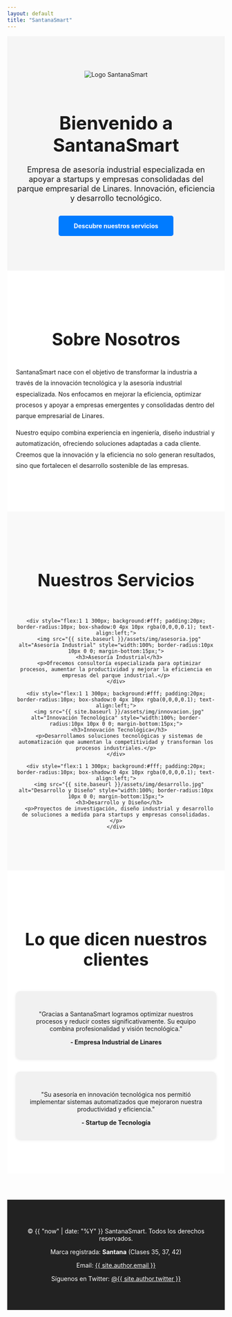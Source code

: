 ```yaml
---
layout: default
title: "SantanaSmart"
---
```


<!-- Hero Section -->
<section class="hero" style="text-align:center; padding:80px 20px; background-color:#f5f5f5;">
  <img src="{{ site.baseurl }}/assets/img/logo.jpg" alt="Logo SantanaSmart" style="max-width:200px; margin-bottom:20px;">
  <h1 style="font-size:3em; margin-bottom:20px;">Bienvenido a SantanaSmart</h1>
  <p style="font-size:1.3em; max-width:800px; margin:0 auto 30px;">
    Empresa de asesoría industrial especializada en apoyar a startups y empresas consolidadas del parque empresarial de Linares. Innovación, eficiencia y desarrollo tecnológico.
  </p>
  <a href="#servicios" style="display:inline-block; padding:15px 35px; background-color:#007bff; color:#fff; text-decoration:none; border-radius:5px; font-weight:bold;">Descubre nuestros servicios</a>
</section>

<!-- Sobre Nosotros Section -->
<section id="sobre-nosotros" style="padding:80px 20px; background-color:#ffffff; text-align:center;">
  <h2 style="font-size:2.8em; margin-bottom:40px;">Sobre Nosotros</h2>
  <div style="max-width:1000px; margin:0 auto; text-align:left; line-height:1.8em;">
    <p>SantanaSmart nace con el objetivo de transformar la industria a través de la innovación tecnológica y la asesoría industrial especializada. Nos enfocamos en mejorar la eficiencia, optimizar procesos y apoyar a empresas emergentes y consolidadas dentro del parque empresarial de Linares.</p>
    <p>Nuestro equipo combina experiencia en ingeniería, diseño industrial y automatización, ofreciendo soluciones adaptadas a cada cliente. Creemos que la innovación y la eficiencia no solo generan resultados, sino que fortalecen el desarrollo sostenible de las empresas.</p>
  </div>
</section>

<!-- Servicios Section -->
<section id="servicios" style="padding:80px 20px; text-align:center; background-color:#f9f9f9;">
  <h2 style="font-size:2.8em; margin-bottom:50px;">Nuestros Servicios</h2>
  <div style="display:flex; flex-wrap:wrap; justify-content:center; gap:30px;">
    
    <div style="flex:1 1 300px; background:#fff; padding:20px; border-radius:10px; box-shadow:0 4px 10px rgba(0,0,0,0.1); text-align:left;">
      <img src="{{ site.baseurl }}/assets/img/asesoria.jpg" alt="Asesoría Industrial" style="width:100%; border-radius:10px 10px 0 0; margin-bottom:15px;">
      <h3>Asesoría Industrial</h3>
      <p>Ofrecemos consultoría especializada para optimizar procesos, aumentar la productividad y mejorar la eficiencia en empresas del parque industrial.</p>
    </div>
    
    <div style="flex:1 1 300px; background:#fff; padding:20px; border-radius:10px; box-shadow:0 4px 10px rgba(0,0,0,0.1); text-align:left;">
      <img src="{{ site.baseurl }}/assets/img/innovacion.jpg" alt="Innovación Tecnológica" style="width:100%; border-radius:10px 10px 0 0; margin-bottom:15px;">
      <h3>Innovación Tecnológica</h3>
      <p>Desarrollamos soluciones tecnológicas y sistemas de automatización que aumentan la competitividad y transforman los procesos industriales.</p>
    </div>
    
    <div style="flex:1 1 300px; background:#fff; padding:20px; border-radius:10px; box-shadow:0 4px 10px rgba(0,0,0,0.1); text-align:left;">
      <img src="{{ site.baseurl }}/assets/img/desarrollo.jpg" alt="Desarrollo y Diseño" style="width:100%; border-radius:10px 10px 0 0; margin-bottom:15px;">
      <h3>Desarrollo y Diseño</h3>
      <p>Proyectos de investigación, diseño industrial y desarrollo de soluciones a medida para startups y empresas consolidadas.</p>
    </div>
    
  </div>
</section>

<!-- Testimonios Section -->
<section id="testimonios" style="padding:80px 20px; text-align:center; background-color:#ffffff;">
  <h2 style="font-size:2.8em; margin-bottom:50px;">Lo que dicen nuestros clientes</h2>
  <div style="max-width:900px; margin:0 auto; display:flex; flex-direction:column; gap:30px;">
    <div style="background:#f1f1f1; padding:30px; border-radius:10px; box-shadow:0 2px 6px rgba(0,0,0,0.1);">
      <p>"Gracias a SantanaSmart logramos optimizar nuestros procesos y reducir costes significativamente. Su equipo combina profesionalidad y visión tecnológica."</p>
      <strong>- Empresa Industrial de Linares</strong>
    </div>
    <div style="background:#f1f1f1; padding:30px; border-radius:10px; box-shadow:0 2px 6px rgba(0,0,0,0.1);">
      <p>"Su asesoría en innovación tecnológica nos permitió implementar sistemas automatizados que mejoraron nuestra productividad y eficiencia."</p>
      <strong>- Startup de Tecnología</strong>
    </div>
  </div>
</section>

<!-- Footer -->
<footer style="background:#222; color:#fff; text-align:center; padding:50px 20px; margin-top:60px;">
  <p>&copy; {{ "now" | date: "%Y" }} SantanaSmart. Todos los derechos reservados.</p>
  <p>Marca registrada: <strong>Santana</strong> (Clases 35, 37, 42)</p>
  <p>Email: <a href="mailto:{{ site.author.email }}" style="color:#fff; text-decoration:underline;">{{ site.author.email }}</a></p>
  <p>Síguenos en Twitter: <a href="https://twitter.com/{{ site.author.twitter }}" target="_blank" style="color:#fff; text-decoration:underline;">@{{ site.author.twitter }}</a></p>
</footer>
